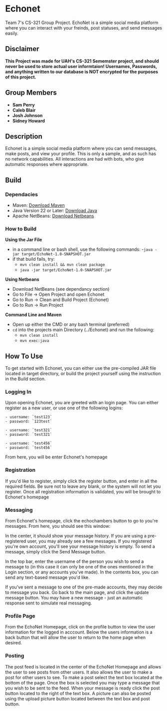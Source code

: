 
# Echonet

Team 7's CS-321 Group Project. EchoNet is a simple social media platform where you can interact with your freinds, post statuses, and send messages easily. 


## Disclaimer
**This Project was made for UAH's CS-321 Sememster project, and should never be used to store actual user informtaion! Usernames, Passwords, and anything written to our database is NOT encrypted for the purposes of this project.**

## Group Members
- **Sam Perry**
- **Caleb Blair**
- **Josh Johnson**
- **Sidney Howard**

## Description 
Echonet is a simple social media platform where you can send messages, make posts, and view your profile. This is only a sample, and as such has no network capabilities. All interactions are had with bots, who give automatic responses where appropriate. 
## Build

### Dependacies
- Maven: [Download Maven](https://maven.apache.org/download.cgi)
- Java Version 22 or Later: [Download Java](https://www.oracle.com/java/technologies/downloads/)
- Apache NetBeans: [Download Netbeans](https://netbeans.apache.org/front/main/download/)

### How to Build 

**Using the Jar File**
- in a command line or bash shell, use the following commands:
    -`java -jar target/EchoNet-1.0-SNAPSHOT.jar`
- if that build fails, try: 
    - `mvn clean install && mvn clean package`
    - `java -jar target/EchoNet-1.0-SNAPSHOT.jar`

**Using Netbeans** 
- Download NetBeans (see dependancy section)
- Go to File -> Open Project and open Echonet 
- Go to Run -> Clean and Build Project (Echonet)
- Go to Run -> Run Project 

**Command Line and Maven** 
- Open up either the CMD or any bash terminal (preferred)
- `cd` into the projects main Directory (../Echonet) and run the following:
    - `mvn clean install`
    - `mvn exec:java` 


## How To Use

To get started with Echonet, you can either use the pre-compiled JAR file located in target directory, or build the project yourself using the instruction in the Build section. 

### Logging In 
Upon opening Echonet, you are greeted with an login page. You can either register as a new user, or use one of the following logins:

    - username: `test123`
    - password: `123test` 

    - username: `test321`
    - password: `test321`

    - username: `test456`
    - password: `test456` 

From here, you will be enter Echonet's homepage 

### Registration 
If you'd like to register, simply click the register button, and enter in all the required fields. Be sure not to leave any blank, or the system will not let you register. Once all registration information is validated, you will be brought to Echonet's homepage 

### Messaging 
From Echonet's homepage, click the echochambers button to go to you're messages. From here, you should see this window: 

In the center, it should show your message history. If you are using a pre-registered user, you may already see a few messages. If you registered you're own account, you'll see your message history is empty. To send a message, simply click the Send Message button. 

In the top bar, enter the username of the person you wish to send a message to (in this case it can only be one of the ones mentioned in the Login section, or any accounts you've made). In the contents box, you can send any text-based message you'd like. 

If you've sent a message to one of the pre-made accounts, they may decide to message you back. Go back to the main page, and click the update message button. You may have a new message - just an automatic response sent to simulate real messaging. 

### Profile Page
From the EchoNet Homepage, click on the profile button to view the user information for the logged in acccount. Below the users information is a back button that will allow the user to return to the home page when desired.

### Posting
The post feed is located in the center of the EchoNet Homepage and allows the user to see posts from other users. It also allows the user to make a post for other users to see. To make a post select the text box located at the bottom of the page. Once the box is selected you may type a message that you wish to be sent to the feed. When your message is ready click the post button located to the right of the text box. A picture can also be posted using the upload picture button located between the text box and post button. 
